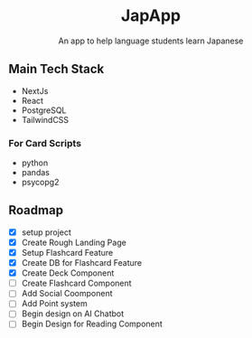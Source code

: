 <div align='center'>
  <h1>JapApp</h3>
  <p>An app to help language students learn Japanese</p>
</div>


## Main Tech Stack
- NextJs
- React
- PostgreSQL
- TailwindCSS
### For Card Scripts
- python
- pandas
- psycopg2

## Roadmap
- [x] setup project
- [x] Create Rough Landing Page
- [x] Setup Flashcard Feature
- [x] Create DB for Flashcard Feature
- [x] Create Deck Component
- [ ] Create Flashcard Component
- [ ] Add Social Coomponent
- [ ] Add Point system
- [ ] Begin design on AI Chatbot
- [ ] Begin Design for Reading Component
